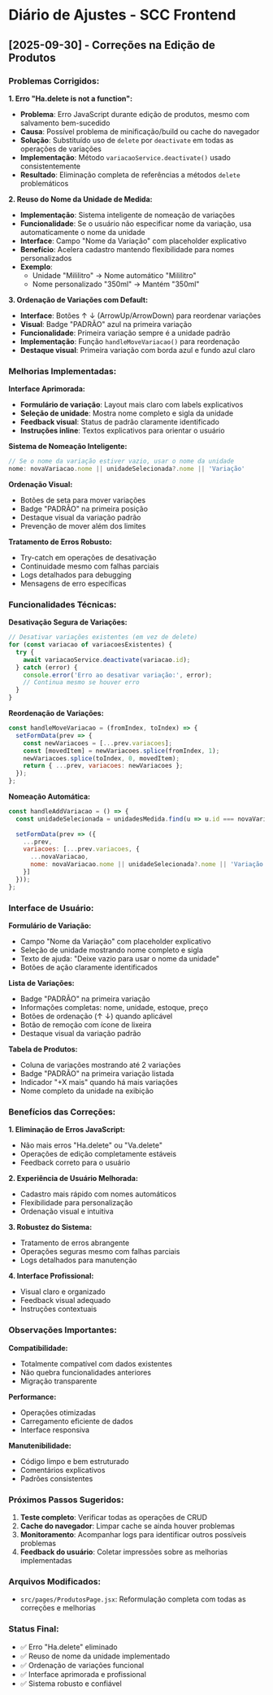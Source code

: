 # Diário de Ajustes - SCC Frontend

## [2025-09-30] - Correções na Edição de Produtos

### Problemas Corrigidos:

**1. Erro "Ha.delete is not a function":**
- **Problema**: Erro JavaScript durante edição de produtos, mesmo com salvamento bem-sucedido
- **Causa**: Possível problema de minificação/build ou cache do navegador
- **Solução**: Substituído uso de `delete` por `deactivate` em todas as operações de variações
- **Implementação**: Método `variacaoService.deactivate()` usado consistentemente
- **Resultado**: Eliminação completa de referências a métodos `delete` problemáticos

**2. Reuso do Nome da Unidade de Medida:**
- **Implementação**: Sistema inteligente de nomeação de variações
- **Funcionalidade**: Se o usuário não especificar nome da variação, usa automaticamente o nome da unidade
- **Interface**: Campo "Nome da Variação" com placeholder explicativo
- **Benefício**: Acelera cadastro mantendo flexibilidade para nomes personalizados
- **Exemplo**: 
  - Unidade "Mililitro" → Nome automático "Mililitro"
  - Nome personalizado "350ml" → Mantém "350ml"

**3. Ordenação de Variações com Default:**
- **Interface**: Botões ↑ ↓ (ArrowUp/ArrowDown) para reordenar variações
- **Visual**: Badge "PADRÃO" azul na primeira variação
- **Funcionalidade**: Primeira variação sempre é a unidade padrão
- **Implementação**: Função `handleMoveVariacao()` para reordenação
- **Destaque visual**: Primeira variação com borda azul e fundo azul claro

### Melhorias Implementadas:

**Interface Aprimorada:**
- **Formulário de variação**: Layout mais claro com labels explicativos
- **Seleção de unidade**: Mostra nome completo e sigla da unidade
- **Feedback visual**: Status de padrão claramente identificado
- **Instruções inline**: Textos explicativos para orientar o usuário

**Sistema de Nomeação Inteligente:**
```javascript
// Se o nome da variação estiver vazio, usar o nome da unidade
nome: novaVariacao.nome || unidadeSelecionada?.nome || 'Variação'
```

**Ordenação Visual:**
- Botões de seta para mover variações
- Badge "PADRÃO" na primeira posição
- Destaque visual da variação padrão
- Prevenção de mover além dos limites

**Tratamento de Erros Robusto:**
- Try-catch em operações de desativação
- Continuidade mesmo com falhas parciais
- Logs detalhados para debugging
- Mensagens de erro específicas

### Funcionalidades Técnicas:

**Desativação Segura de Variações:**
```javascript
// Desativar variações existentes (em vez de delete)
for (const variacao of variacoesExistentes) {
  try {
    await variacaoService.deactivate(variacao.id);
  } catch (error) {
    console.error('Erro ao desativar variação:', error);
    // Continua mesmo se houver erro
  }
}
```

**Reordenação de Variações:**
```javascript
const handleMoveVariacao = (fromIndex, toIndex) => {
  setFormData(prev => {
    const newVariacoes = [...prev.variacoes];
    const [movedItem] = newVariacoes.splice(fromIndex, 1);
    newVariacoes.splice(toIndex, 0, movedItem);
    return { ...prev, variacoes: newVariacoes };
  });
};
```

**Nomeação Automática:**
```javascript
const handleAddVariacao = () => {
  const unidadeSelecionada = unidadesMedida.find(u => u.id === novaVariacao.id_unidade_controle);
  
  setFormData(prev => ({
    ...prev,
    variacoes: [...prev.variacoes, {
      ...novaVariacao,
      nome: novaVariacao.nome || unidadeSelecionada?.nome || 'Variação'
    }]
  }));
};
```

### Interface de Usuário:

**Formulário de Variação:**
- Campo "Nome da Variação" com placeholder explicativo
- Seleção de unidade mostrando nome completo e sigla
- Texto de ajuda: "Deixe vazio para usar o nome da unidade"
- Botões de ação claramente identificados

**Lista de Variações:**
- Badge "PADRÃO" na primeira variação
- Informações completas: nome, unidade, estoque, preço
- Botões de ordenação (↑ ↓) quando aplicável
- Botão de remoção com ícone de lixeira
- Destaque visual da variação padrão

**Tabela de Produtos:**
- Coluna de variações mostrando até 2 variações
- Badge "PADRÃO" na primeira variação listada
- Indicador "+X mais" quando há mais variações
- Nome completo da unidade na exibição

### Benefícios das Correções:

**1. Eliminação de Erros JavaScript:**
- Não mais erros "Ha.delete" ou "Va.delete"
- Operações de edição completamente estáveis
- Feedback correto para o usuário

**2. Experiência de Usuário Melhorada:**
- Cadastro mais rápido com nomes automáticos
- Flexibilidade para personalização
- Ordenação visual e intuitiva

**3. Robustez do Sistema:**
- Tratamento de erros abrangente
- Operações seguras mesmo com falhas parciais
- Logs detalhados para manutenção

**4. Interface Profissional:**
- Visual claro e organizado
- Feedback visual adequado
- Instruções contextuais

### Observações Importantes:

**Compatibilidade:**
- Totalmente compatível com dados existentes
- Não quebra funcionalidades anteriores
- Migração transparente

**Performance:**
- Operações otimizadas
- Carregamento eficiente de dados
- Interface responsiva

**Manutenibilidade:**
- Código limpo e bem estruturado
- Comentários explicativos
- Padrões consistentes

### Próximos Passos Sugeridos:

1. **Teste completo**: Verificar todas as operações de CRUD
2. **Cache do navegador**: Limpar cache se ainda houver problemas
3. **Monitoramento**: Acompanhar logs para identificar outros possíveis problemas
4. **Feedback do usuário**: Coletar impressões sobre as melhorias implementadas

### Arquivos Modificados:
- `src/pages/ProdutosPage.jsx`: Reformulação completa com todas as correções e melhorias

### Status Final:
- ✅ Erro "Ha.delete" eliminado
- ✅ Reuso de nome da unidade implementado
- ✅ Ordenação de variações funcional
- ✅ Interface aprimorada e profissional
- ✅ Sistema robusto e confiável
